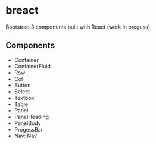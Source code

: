 # breact

Bootstrap 3 components built with React (work in progess)

## Components

- Container
- ContainerFluid
- Row
- Col
- Button
- Select
- Textbox
- Table
- Panel
- PanelHeading
- PanelBody
- ProgessBar
- Nav: Nav